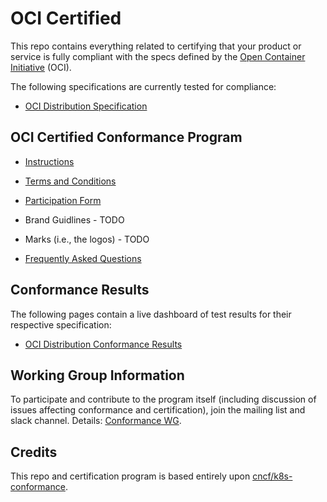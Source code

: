 # OCI Certified

This repo contains everything related to certifying that your product or service
is fully compliant with the specs defined by the [Open Container Initiative](https://www.opencontainers.org/) (OCI).

The following specifications are currently tested for compliance:

- [OCI Distribution Specification](https://github.com/opencontainers/distribution-spec)

## OCI Certified Conformance Program

* [Instructions](instructions.md)

* [Terms and Conditions](./terms-conditions/OCI_Certified_Terms.md)

* [Participation Form](./participation-form/OCI_Certified_Form.md)

* Brand Guidlines - TODO

* Marks (i.e., the logos) - TODO

* [Frequently Asked Questions](faq.md)

## Conformance Results

The following pages contain a live dashboard of test results for their respective specification:

- [OCI Distribution Conformance Results](./distribution-spec/)

## Working Group Information

To participate and contribute to the program itself (including discussion of
issues affecting conformance and certification), join the mailing list and
slack channel. Details: [Conformance WG](README-WG.md).

## Credits

This repo and certification program is based entirely
upon [cncf/k8s-conformance](https://github.com/cncf/k8s-conformance).
